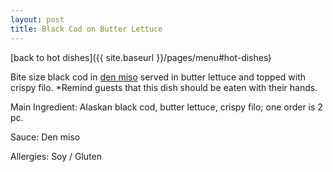 ```yaml
---
layout: post
title: Black Cod on Butter Lettuce
---
```


[back to hot dishes]({{ site.baseurl }}/pages/menu#hot-dishes)

Bite size black cod in [den miso](../sauces/den-miso.md) served in butter lettuce and topped with crispy filo. *Remind guests that this dish should be eaten with their hands. 

Main Ingredient: Alaskan black cod, butter lettuce, crispy filo; one order is 2 pc.

Sauce: Den miso

Allergies: Soy / Gluten